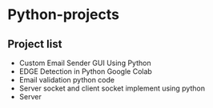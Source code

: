 # Python-projects

## Project list
- Custom Email Sender GUI Using Python
- EDGE Detection in Python Google Colab
- Email validation python code
- Server socket and client socket implement using python
- Server